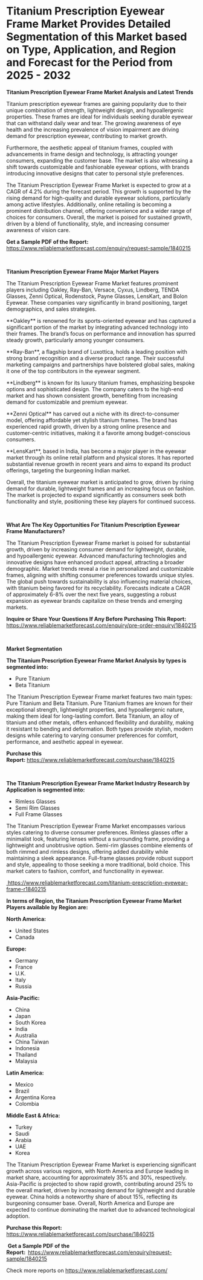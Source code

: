 <p><h1>Titanium Prescription Eyewear Frame Market Provides Detailed Segmentation of this Market based on Type, Application, and Region and Forecast for the Period from 2025 - 2032</h1></p><p><strong>Titanium Prescription Eyewear Frame Market Analysis and Latest Trends</strong></p>
<p><p>Titanium prescription eyewear frames are gaining popularity due to their unique combination of strength, lightweight design, and hypoallergenic properties. These frames are ideal for individuals seeking durable eyewear that can withstand daily wear and tear. The growing awareness of eye health and the increasing prevalence of vision impairment are driving demand for prescription eyewear, contributing to market growth. </p><p>Furthermore, the aesthetic appeal of titanium frames, coupled with advancements in frame design and technology, is attracting younger consumers, expanding the customer base. The market is also witnessing a shift towards customizable and fashionable eyewear options, with brands introducing innovative designs that cater to personal style preferences. </p><p>The Titanium Prescription Eyewear Frame Market is expected to grow at a CAGR of 4.2% during the forecast period. This growth is supported by the rising demand for high-quality and durable eyewear solutions, particularly among active lifestyles. Additionally, online retailing is becoming a prominent distribution channel, offering convenience and a wider range of choices for consumers. Overall, the market is poised for sustained growth, driven by a blend of functionality, style, and increasing consumer awareness of vision care.</p></p>
<p><strong>Get a Sample PDF of the Report:&nbsp;</strong> <a href="https://www.reliablemarketforecast.com/enquiry/request-sample/1840215?utm_campaign=3081&utm_medium=2&utm_source=Github&utm_content=ia&utm_term=05042025&utm_id=titanium-prescription-eyewear-frame">https://www.reliablemarketforecast.com/enquiry/request-sample/1840215</a></p>
<p>&nbsp;</p>
<p><strong>Titanium Prescription Eyewear Frame Major Market Players</strong></p>
<p><p>The Titanium Prescription Eyewear Frame Market features prominent players including Oakley, Ray-Ban, Versace, Cyxus, Lindberg, TENDA Glasses, Zenni Optical, Rodenstock, Payne Glasses, LensKart, and Bolon Eyewear. These companies vary significantly in brand positioning, target demographics, and sales strategies.</p><p>**Oakley** is renowned for its sports-oriented eyewear and has captured a significant portion of the market by integrating advanced technology into their frames. The brand’s focus on performance and innovation has spurred steady growth, particularly among younger consumers. </p><p>**Ray-Ban**, a flagship brand of Luxottica, holds a leading position with strong brand recognition and a diverse product range. Their successful marketing campaigns and partnerships have bolstered global sales, making it one of the top contributors in the eyewear segment.</p><p>**Lindberg** is known for its luxury titanium frames, emphasizing bespoke options and sophisticated design. The company caters to the high-end market and has shown consistent growth, benefiting from increasing demand for customizable and premium eyewear.</p><p>**Zenni Optical** has carved out a niche with its direct-to-consumer model, offering affordable yet stylish titanium frames. The brand has experienced rapid growth, driven by a strong online presence and customer-centric initiatives, making it a favorite among budget-conscious consumers.</p><p>**LensKart**, based in India, has become a major player in the eyewear market through its online retail platform and physical stores. It has reported substantial revenue growth in recent years and aims to expand its product offerings, targeting the burgeoning Indian market.</p><p>Overall, the titanium eyewear market is anticipated to grow, driven by rising demand for durable, lightweight frames and an increasing focus on fashion. The market is projected to expand significantly as consumers seek both functionality and style, positioning these key players for continued success.</p></p>
<p>&nbsp;</p>
<p><strong>What Are The Key Opportunities For Titanium Prescription Eyewear Frame Manufacturers?</strong></p>
<p><p>The Titanium Prescription Eyewear Frame market is poised for substantial growth, driven by increasing consumer demand for lightweight, durable, and hypoallergenic eyewear. Advanced manufacturing technologies and innovative designs have enhanced product appeal, attracting a broader demographic. Market trends reveal a rise in personalized and customizable frames, aligning with shifting consumer preferences towards unique styles. The global push towards sustainability is also influencing material choices, with titanium being favored for its recyclability. Forecasts indicate a CAGR of approximately 6-8% over the next five years, suggesting a robust expansion as eyewear brands capitalize on these trends and emerging markets.</p></p>
<p><strong>Inquire or Share Your Questions If Any Before Purchasing This Report:</strong> <a href="https://www.reliablemarketforecast.com/enquiry/pre-order-enquiry/1840215?utm_campaign=3081&utm_medium=2&utm_source=Github&utm_content=ia&utm_term=05042025&utm_id=titanium-prescription-eyewear-frame">https://www.reliablemarketforecast.com/enquiry/pre-order-enquiry/1840215</a></p>
<p>&nbsp;</p>
<p><strong>Market Segmentation</strong></p>
<p><strong>The Titanium Prescription Eyewear Frame Market Analysis by types is segmented into:</strong></p>
<p><ul><li>Pure Titanium</li><li>Beta Titanium</li></ul></p>
<p><p>The Titanium Prescription Eyewear Frame market features two main types: Pure Titanium and Beta Titanium. Pure Titanium frames are known for their exceptional strength, lightweight properties, and hypoallergenic nature, making them ideal for long-lasting comfort. Beta Titanium, an alloy of titanium and other metals, offers enhanced flexibility and durability, making it resistant to bending and deformation. Both types provide stylish, modern designs while catering to varying consumer preferences for comfort, performance, and aesthetic appeal in eyewear.</p></p>
<p><strong>Purchase this Report:&nbsp;</strong><a href="https://www.reliablemarketforecast.com/purchase/1840215?utm_campaign=3081&utm_medium=2&utm_source=Github&utm_content=ia&utm_term=05042025&utm_id=titanium-prescription-eyewear-frame">https://www.reliablemarketforecast.com/purchase/1840215</a></p>
<p>&nbsp;</p>
<p><strong>The Titanium Prescription Eyewear Frame Market Industry Research by Application is segmented into:</strong></p>
<p><ul><li>Rimless Glasses</li><li>Semi Rim Glasses</li><li>Full Frame Glasses</li></ul></p>
<p><p>The Titanium Prescription Eyewear Frame Market encompasses various styles catering to diverse consumer preferences. Rimless glasses offer a minimalist look, featuring lenses without a surrounding frame, providing a lightweight and unobtrusive option. Semi-rim glasses combine elements of both rimmed and rimless designs, offering added durability while maintaining a sleek appearance. Full-frame glasses provide robust support and style, appealing to those seeking a more traditional, bold choice. This market caters to fashion, comfort, and functionality in eyewear.</p></p>
<p><a href="https://www.reliablemarketforecast.com/titanium-prescription-eyewear-frame-r1840215?utm_campaign=3081&utm_medium=2&utm_source=Github&utm_content=ia&utm_term=05042025&utm_id=titanium-prescription-eyewear-frame">&nbsp;https://www.reliablemarketforecast.com/titanium-prescription-eyewear-frame-r1840215</a></p>
<p><strong>In terms of Region, the Titanium Prescription Eyewear Frame Market Players available by Region are:</strong></p>
<p>
    <p> <strong> North America: </strong>
        <ul>
            <li>United States</li>
            <li>Canada</li>
        </ul>
        </p> 
    <p> <strong> Europe: </strong>
        <ul>
            <li>Germany</li>
            <li>France</li>
            <li>U.K.</li>
            <li>Italy</li>
            <li>Russia</li>
        </ul>
        </p> 
    <p> <strong> Asia-Pacific: </strong>
        <ul>
            <li>China</li>
            <li>Japan</li>
            <li>South Korea</li>
            <li>India</li>
            <li>Australia</li>
            <li>China Taiwan</li>
            <li>Indonesia</li>
            <li>Thailand</li>
            <li>Malaysia</li>
        </ul>
        </p> 
    <p> <strong> Latin America: </strong>
        <ul>
            <li>Mexico</li>
            <li>Brazil</li>
            <li>Argentina Korea</li>
            <li>Colombia</li>
        </ul>
        </p> 
    <p> <strong> Middle East & Africa: </strong>
        <ul>
            <li>Turkey</li>
            <li>Saudi</li>
            <li>Arabia</li>
            <li>UAE</li>
            <li>Korea</li>
        </ul>
    </p>
    </p>
<p><p>The Titanium Prescription Eyewear Frame Market is experiencing significant growth across various regions, with North America and Europe leading in market share, accounting for approximately 35% and 30%, respectively. Asia-Pacific is projected to show rapid growth, contributing around 25% to the overall market, driven by increasing demand for lightweight and durable eyewear. China holds a noteworthy share of about 15%, reflecting its burgeoning consumer base. Overall, North America and Europe are expected to continue dominating the market due to advanced technological adoption.</p></p>
<p><strong>Purchase this Report: </strong><a href="https://www.reliablemarketforecast.com/purchase/1840215?utm_campaign=3081&utm_medium=2&utm_source=Github&utm_content=ia&utm_term=05042025&utm_id=titanium-prescription-eyewear-frame">https://www.reliablemarketforecast.com/purchase/1840215</a></p>
<p>&nbsp;<strong>Get a Sample PDF of the Report:&nbsp;&nbsp;</strong><a href="https://www.reliablemarketforecast.com/enquiry/request-sample/1840215?utm_campaign=3081&utm_medium=2&utm_source=Github&utm_content=ia&utm_term=05042025&utm_id=titanium-prescription-eyewear-frame">https://www.reliablemarketforecast.com/enquiry/request-sample/1840215</a></p>
<p><strong></strong></p>
<p>Check more reports on <a href="https://www.reliablemarketforecast.com/?utm_campaign=3081&utm_medium=2&utm_source=Github&utm_content=ia&utm_term=05042025&utm_id=titanium-prescription-eyewear-frame">https://www.reliablemarketforecast.com/</a></p>